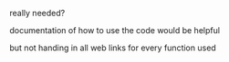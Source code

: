 really needed?

documentation of how to use the code would be helpful

but not handing in all web links for every function used
